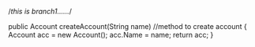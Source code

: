 
/*this is branch1......*/


public Account createAccount(String name)  //method to create account
{
Account acc = new Account();
acc.Name = name;
return acc;
}
